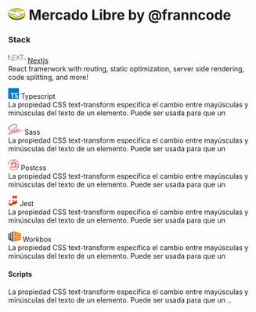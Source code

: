 # <img src="./public/icons/logo.png" alt="Logo" height="24px" > Mercado Libre by @franncode

### Stack

<img src="./public/images/stack/nextjs.svg" alt="Logo" height="22px" > [Nextjs](https://nextjs.org/)<br/>
React framerwork with routing, static optimization, server side rendering, code splitting, and more!

<img src="./public/images/stack/typescript.svg" alt="Logo" height="22px" > Typescript  
La propiedad CSS text-transform especifica el cambio entre mayúsculas y minúsculas del texto de un elemento. Puede ser usada para que un

<img src="./public/images/stack/sass.svg" alt="Logo" height="22px" > Sass  
La propiedad CSS text-transform especifica el cambio entre mayúsculas y minúsculas del texto de un elemento. Puede ser usada para que un

<img src="./public/images/stack/postcss.svg" alt="Logo" height="22px" > Postcss  
La propiedad CSS text-transform especifica el cambio entre mayúsculas y minúsculas del texto de un elemento. Puede ser usada para que un

<img src="./public/images/stack/jest.svg" alt="Logo" height="22px" > Jest  
La propiedad CSS text-transform especifica el cambio entre mayúsculas y minúsculas del texto de un elemento. Puede ser usada para que un

<img src="./public/images/stack/workbox.svg" alt="Logo" height="22px" > Workbox  
La propiedad CSS text-transform especifica el cambio entre mayúsculas y minúsculas del texto de un elemento. Puede ser usada para que un

#### Scripts
La propiedad CSS text-transform especifica el cambio entre mayúsculas y minúsculas del texto de un elemento. Puede ser usada para que un ..
